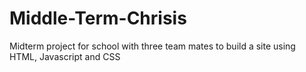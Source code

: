 # Middle-Term-Chrisis
Midterm project for school with three team mates to build a site using HTML, Javascript and CSS
